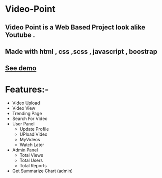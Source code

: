 # Video-Point
## Video Point is a Web Based Project look alike  Youtube .
## Made with html , css  ,scss , javascript , boostrap 
## [See demo](https://faiezwaseem.github.io/Video-Point/)
# Features:-
 * Video Upload
 * Video View
 * Trending Page
 * Search For Video
 * User Panel 
    * Update Profile
    * UPload Video
    * MyVideos
    * Watch Later
 * Admin Panel
    * Total Views 
    * Total Users
    * Total Reports
* Get Summarize Chart (admin)  